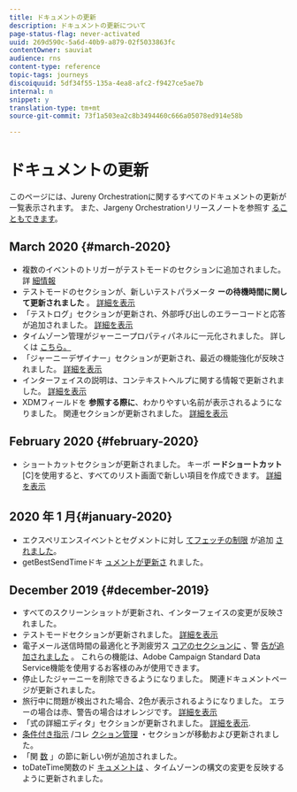 ```yaml
---
title: ドキュメントの更新
description: ドキュメントの更新について
page-status-flag: never-activated
uuid: 269d590c-5a6d-40b9-a879-02f5033863fc
contentOwner: sauviat
audience: rns
content-type: reference
topic-tags: journeys
discoiquuid: 5df34f55-135a-4ea8-afc2-f9427ce5ae7b
internal: n
snippet: y
translation-type: tm+mt
source-git-commit: 73f1a503ea2c8b3494460c666a05078ed914e58b

---
```



# ドキュメントの更新

このページには、Jureny Orchestrationに関するすべてのドキュメントの更新が一覧表示されます。
また、Jargeny Orchestrationリリースノートを参照す [ることもできます](../release-notes/release-notes.md)。

## March 2020 {#march-2020}

* 複数のイベントのトリガーがテストモードのセクションに追加されました。詳 [細情報](../building-journeys/testing-the-journey.md#firing_events)
* テストモードのセクションが、新しいテストパラメータ **ーの待機時間に関して更新されました** 。 [詳細を表示](../building-journeys/testing-the-journey.md)
* 「テストログ」セクションが更新され、外部呼び出しのエラーコードと応答が追加されました。 [詳細を表示](../building-journeys/testing-the-journey.md#viewing_logs)
* タイムゾーン管理がジャーニープロパティパネルに一元化されました。 詳しくは [こちら](../building-journeys/changing-properties.md#timezone)[。](../building-journeys/timezone-management.md)
* 「ジャーニーデザイナー」セクションが更新され、最近の機能強化が反映されました。 [詳細を表示](../building-journeys/using-the-journey-designer.md)
* インターフェイスの説明は、コンテキストヘルプに関する情報で更新されました。 [詳細を表示](../about/user-interface.md#section_ksq_zr1_ffb)
* XDMフィールドを **参照する際に**、わかりやすい名前が表示されるようになりました。 関連セクションが更新されました。 [詳細を表示](../about/user-interface.md#friendly-names-display)


## February 2020 {#february-2020}

* ショートカットセクションが更新されました。 キーボ **ードショートカット** [C]を使用すると、すべてのリスト画面で新しい項目を作成できます。 [詳細を表示](../about/user-interface.md#section_ksq_zr1_ffb)

## 2020 年 1 月{#january-2020}

* エクスペリエンスイベントとセグメントに対し [てフェッチの制限](../datasource/adobe-experience-platform-data-source.md) が追加 [されました](../functions/functioninsegment.md)。
* getBestSendTimeドキ [ュメントが更新さ](../functions/functiongetbestsendtime.md) れました。

## December 2019 {#december-2019}

* すべてのスクリーンショットが更新され、インターフェイスの変更が反映されました。
* テストモードセクションが更新されました。 [詳細を表示](../building-journeys/testing-the-journey.md)
* 電子メール送信時間の最適化と予測疲労ス [コアのセクションに](../building-journeys/wait-activity.md) 、警 [告が追加されました](../usecase/leveraging-fatigue-scores.md) 。 これらの機能は、Adobe Campaign Standard Data Service機能を使用するお客様のみが使用できます。
* 停止したジャーニーを削除できるようになりました。 関連ドキュメントページが更新されました。
* 旅行中に問題が検出された場合、2色が表示されるようになりました。 エラーの場合は赤、警告の場合はオレンジです。 [詳細を表示](../about/troubleshooting.md)
* 「式の詳細エディタ」セクションが更新されました。 [詳細を表示](../expression/expressionadvanced.md).
* [条件付き指示](../expression/conditional-instruction.md) /コレ [クション管理](../expression/collection-management-functions.md) ・セクションが移動および更新されました。
* 「関 [数](../expression/functions.md) 」の節に新しい例が追加されました。
* toDateTime関数のド [キュメントは](../functions/functiontodatetime.md) 、タイムゾーンの構文の変更を反映するように更新されました。
